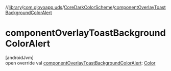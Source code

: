 //[library](../../../index.md)/[com.glovoapp.uds](../index.md)/[CoreDarkColorScheme](index.md)/[componentOverlayToastBackgroundColorAlert](component-overlay-toast-background-color-alert.md)

# componentOverlayToastBackgroundColorAlert

[androidJvm]\
open override val [componentOverlayToastBackgroundColorAlert](component-overlay-toast-background-color-alert.md): [Color](https://developer.android.com/reference/kotlin/androidx/compose/ui/graphics/Color.html)
